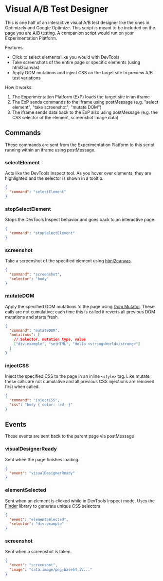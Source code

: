 # Visual A/B Test Designer

This is one half of an interactive visual A/B test designer like the ones in Optimizely and Google Optimize.  This script is meant to be included on the page you are A/B testing.  A companion script would run on your Experimentation Platform.

Features:
*  Click to select elements like you would with DevTools
*  Take screenshots of the entire page or specific elements (using html2canvas)
*  Apply DOM mutations and inject CSS on the target site to preview A/B test variations

How it works:
1.  The Experimentation Platform (ExP) loads the target site in an iframe
2.  The ExP sends commands to the iframe using postMessage (e.g. "select element", "take screenshot", "mutate DOM")
3.  The iframe sends data back to the ExP also using postMessage (e.g. the CSS selector of the element, screenshot image data)

## Commands

These commands are sent from the Experimentation Platform to this script running within an iframe using postMessage.

### selectElement

Acts like the DevTools Inspect tool.  As you hover over elements, they are highlighted and the selector is shown in a tooltip.

```json
{
  "command": "selectElement"
}
```

### stopSelectElement

Stops the DevTools Inspect behavior and goes back to an interactive page.

```json
{
  "command": "stopSelectElement"
}
```

### screenshot

Take a screenshot of the specified element using [html2canvas](https://github.com/niklasvh/html2canvas).

```json
{
  "command": "screenshot",
  "selector": "body"
}
```

### mutateDOM

Apply the specified DOM mutations to the page using [Dom Mutator](https://github.com/growthbook/dom-mutator). These calls are not cumulative; each time this is called it reverts all previous DOM mutations and starts fresh.

```json
{
  "command": "mutateDOM",
  "mutations": [
    // Selector, mutation type, value
    ["div.example", "setHTML", "Hello <strong>World</strong>"]
  ]
}
```

### injectCSS

Inject the specified CSS to the page in an inline `<style>` tag. Like mutate, these calls are not cumulative and all previous CSS injections are removed first when called.

```json
{
  "command": "injectCSS",
  "css": "body { color: red; }"
}
```

## Events

These events are sent back to the parent page via postMessage

### visualDesignerReady

Sent when the page finishes loading.

```json
{
  "event": "visualDesignerReady"
}
```

### elementSelected

Sent when an element is clicked while in DevTools Inspect mode.  Uses the [Finder](https://github.com/antonmedv/finder) library to generate unique CSS selectors.

```json
{
  "event": "elementSelected",
  "selector": "div.example"
}
```

### screenshot

Sent when a screenshot is taken.

```json
{
  "event": "screenshot",
  "image": "data:image/png;base64,iV..."
}
```